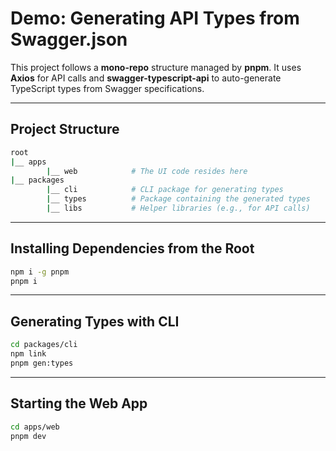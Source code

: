 # Demo: Generating API Types from Swagger.json

This project follows a **mono-repo** structure managed by **pnpm**. It uses **Axios** for API calls and **swagger-typescript-api** to auto-generate TypeScript types from Swagger specifications.

---

## Project Structure
```sh
root
|__ apps
        |__ web            # The UI code resides here
|__ packages               
        |__ cli            # CLI package for generating types
        |__ types          # Package containing the generated types
        |__ libs           # Helper libraries (e.g., for API calls)
```

---

## Installing Dependencies from the Root
```bash
npm i -g pnpm 
pnpm i
```

---

## Generating Types with CLI
```bash
cd packages/cli
npm link
pnpm gen:types
```

---

## Starting the Web App
```bash
cd apps/web
pnpm dev
```